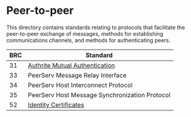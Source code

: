 # Peer-to-peer

This directory contains standards relating to protocols that facilitate the peer-to-peer exchange of messages, methods for establishing communications channels, and methods for authenticating peers.

BRC | Standard
-----|------------------
31   | [Authrite Mutual Authentication](./0031.md)
33   | PeerServ Message Relay Interface
34   | PeerServ Host Interconnect Protocol
35   | PeerServ Host Message Synchronization Protocol
52   | [Identity Certificates](./0052.md)
